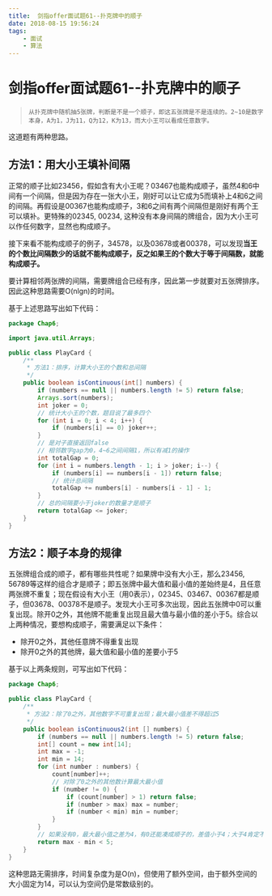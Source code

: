 ```yaml
---
title:  剑指offer面试题61--扑克牌中的顺子
date: 2018-08-15 19:56:24
tags: 
    - 面试
    - 算法
--- 
```

# 剑指offer面试题61--扑克牌中的顺子

> ```
> 从扑克牌中随机抽5张牌，判断是不是一个顺子，即这五张牌是不是连续的。2~10是数字本身，A为1，J为11，Q为12，K为13，而大小王可以看成任意数字。
> ```

这道题有两种思路。

## 方法1：用大小王填补间隔

正常的顺子比如23456，假如含有大小王呢？03467也能构成顺子，虽然4和6中间有一个间隔，但是因为存在一张大小王，刚好可以让它成为5而填补上4和6之间的间隔。再假设是00367也能构成顺子，3和6之间有两个间隔但是刚好有两个王可以填补。更特殊的02345, 00234, 这种没有本身间隔的牌组合，因为大小王可以作任何数字，显然也构成顺子。

接下来看不能构成顺子的例子，34578，以及03678或者00378，可以发现**当王的个数比间隔数少的话就不能构成顺子，反之如果王的个数大于等于间隔数，就能构成顺子。**

要计算相邻两张牌的间隔，需要牌组合已经有序，因此第一步就要对五张牌排序。因此这种思路需要O(nlgn)的时间。

基于上述思路写出如下代码：

```java
package Chap6;

import java.util.Arrays;

public class PlayCard {
    /**
     * 方法1：排序，计算大小王的个数和总间隔
     */
    public boolean isContinuous(int[] numbers) {
        if (numbers == null || numbers.length != 5) return false;
        Arrays.sort(numbers);
        int joker = 0;
        // 统计大小王的个数，题目说了最多四个
        for (int i = 0; i < 4; i++) {
            if (numbers[i] == 0) joker++;
        }
        // 是对子直接返回false
        // 相邻数字gap为0，4~6之间间隔1，所以有减1的操作
        int totalGap = 0;
        for (int i = numbers.length - 1; i > joker; i--) {
            if (numbers[i] == numbers[i - 1]) return false;
            // 统计总间隔
            totalGap += numbers[i] - numbers[i - 1] - 1;
        }
        // 总的间隔要小于joker的数量才是顺子
        return totalGap <= joker;
    }
}

```

## 方法2：顺子本身的规律

五张牌组合成的顺子，都有哪些共性呢？如果牌中没有大小王，那么23456, 56789等这样的组合才是顺子；即五张牌中最大值和最小值的差始终是4，且任意两张牌不重复；现在假设有大小王（用0表示），02345、03467、00367都是顺子，但03678、00378不是顺子。发现大小王可多次出现，因此五张牌中0可以重复出现。除开0之外，其他牌不能重复出现且最大值与最小值的差小于5。综合以上两种情况，要想构成顺子，需要满足以下条件：

- 除开0之外，其他任意牌不得重复出现
- 除开0之外的其他牌，最大值和最小值的差要小于5

基于以上两条规则，可写出如下代码：

```java
package Chap6;

public class PlayCard {
    /**
     * 方法2：除了0之外，其他数字不可重复出现；最大最小值差不得超过5
     */
    public boolean isContinuous2(int [] numbers) {
        if (numbers == null || numbers.length != 5) return false;
        int[] count = new int[14];
        int max = -1;
        int min = 14;
        for (int number : numbers) {
            count[number]++;
            // 对除了0之外的其他数计算最大最小值
            if (number != 0) {
                if (count[number] > 1) return false;
                if (number > max) max = number;
                if (number < min) min = number;
            }
        }
        // 如果没有0，最大最小值之差为4，有0还能凑成顺子的，差值小于4；大于4肯定不能凑成顺子
        return max - min < 5;
    }
}

```

这种思路无需排序，时间复杂度为是O(n)，但使用了额外空间，由于额外空间的大小固定为14，可以认为空间仍是常数级别的。
